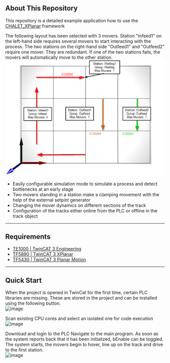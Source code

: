 ## About This Repository
This repository is a detailed example application how to use the [CHALET_XPlanar](https://github.com/Beckhoff-Switzerland/CHALET_XPlanar) framework

The following layout has been selected with 3 movers.
Station "Infeed1" on the left-hand side requires several movers to start interacting with the process.
The two stations on the right-hand side "Outfeed1" and "Outfeed2" require one mover. They are redundant. 
If one of the two stations fails, the movers will automatically move to the other station.
![image](https://github.com/Beckhoff-Switzerland/CHALET_XPlanar_Example/blob/master/Layout.png)

- Easily configurable simulation mode to simulate a process and detect bottlenecks at an early stage
- Two movers standing in a station make a clamping movement with the help of the external setpint generator
- Changing the mover dynamics on different sections of the track
- Configuration of the tracks either online from the PLC or offline in the track object

---
## Requirements
- [TE1000 | TwinCAT 3 Engineering](https://www.beckhoff.com/en-en/products/automation/twincat/texxxx-twincat-3-engineering/te1000.html)
- [TF5890 | TwinCAT 3 XPlanar](https://www.beckhoff.com/en-en/products/automation/twincat/tfxxxx-twincat-3-functions/tf5xxx-motion/tf5890.html)
- [TF5430 | TwinCAT 3 Planar Motion](https://www.beckhoff.com/en-en/products/automation/twincat/tfxxxx-twincat-3-functions/tf5xxx-motion/tf5430.html?)

---
## Quick Start
When the project is opened in TwinCat for the first time, certain PLC libraries are missing. These are stored in the project and can be installed using the following button.<br>
![image](https://github.com/Beckhoff-Switzerland/CHALET_XPlanar_Example/assets/143804651/2eaaeeea-066d-446c-9530-650616aed40e)<br>

Scan existing CPU cores and select an isolated one for code execution<br>
![image](https://github.com/Beckhoff-Switzerland/CHALET_XPlanar_Example/assets/143804651/2a9a3c79-fef8-45c8-b2de-12903479d375)<br>

Download and login to the PLC
Navigate to the main program. As soon as the system reports back that it has been initialized, bEnable can be toggled. The system starts, the movers begin to hover, line up on the track and drive to the first station.<br>
![image](https://github.com/Beckhoff-Switzerland/CHALET_XPlanar_Example/assets/143804651/1a7b1440-49a5-4328-9ecd-70057a2ea817)<br>


